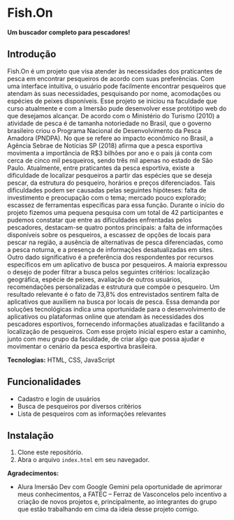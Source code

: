 # Fish.On

**Um buscador completo para pescadores!**

## Introdução
Fish.On é um projeto que visa atender às necessidades dos praticantes de pesca em encontrar pesqueiros de acordo com suas preferências. Com uma interface intuitiva, o usuário pode facilmente encontrar pesqueiros que atendam às suas necessidades, pesquisando por nome, acomodações ou espécies de peixes disponíveis.
Esse projeto se iniciou na faculdade que curso atualmente e com a Imersão pude desenvolver esse protótipo web do que desejamos alcançar.
De acordo com o Ministério do Turismo (2010) a atividade de pesca é de tamanha notoriedade no Brasil, que o governo brasileiro criou o Programa Nacional de Desenvolvimento da Pesca Amadora (PNDPA).
No que se refere ao impacto econômico no Brasil, a Agência Sebrae de Notícias SP (2018) afirma que a pesca esportiva movimenta a importância de R$3 bilhões por ano e o país já conta com cerca de cinco mil pesqueiros, sendo três mil apenas no estado de São Paulo.
Atualmente, entre praticantes da pesca esportiva, existe a dificuldade de localizar pesqueiros a partir das espécies que se deseja pescar, da estrutura do pesqueiro, horários e preços diferenciados.
Tais dificuldades podem ser causadas pelas seguintes hipóteses: falta de investimento e preocupação com o tema; mercado pouco explorado; escassez de ferramentas específicas para essa função.
Durante o início do projeto fizemos uma pequena pesquisa com um total de 42 participantes e pudemos constatar que entre as dificuldades enfrentadas pelos pescadores, destacam-se quatro pontos principais:
a falta de informações disponíveis sobre os pesqueiros, a escassez de opções de locais para pescar na região, a ausência de alternativas de pesca diferenciadas, como a pesca noturna, e a presença de informações desatualizadas em sites.
Outro dado significativo é a preferência dos respondentes por recursos específicos em um aplicativo de busca por pesqueiros.
A maioria expressou o desejo de poder filtrar a busca pelos seguintes critérios: localização geográfica, espécie de peixes, avaliação de outros usuários, recomendações personalizadas e estrutura que compõe o pesqueiro.
Um resultado relevante é o fato de 73,8% dos entrevistados sentirem falta de aplicativos que auxiliem na busca por locais de pesca.
Essa demanda por soluções tecnológicas indica uma oportunidade para o desenvolvimento de aplicativos ou plataformas online que atendam às necessidades dos pescadores esportivos, fornecendo informações atualizadas e facilitando a localização de pesqueiros.
Com esse projeto inicial espero estar a caminho, junto com meu grupo da faculdade, de criar algo que possa ajudar e movimentar o cenário da pesca esportiva brasileira. 


**Tecnologias:** HTML, CSS, JavaScript

## Funcionalidades
* Cadastro e login de usuários
* Busca de pesqueiros por diversos critérios
* Lista de pesqueiros com as informações relevantes

## Instalação
1. Clone este repositório.
2. Abra o arquivo `index.html` em seu navegador.

**Agradecimentos:**
* Alura Imersão Dev com Google Gemini pela oportunidade de aprimorar meus conhecimentos, a FATEC – Ferraz de Vasconcelos pelo incentivo a criação de novos projetos e, principalmente, ao integrantes do grupo que estão trabalhando em cima da ideia desse projeto comigo.
